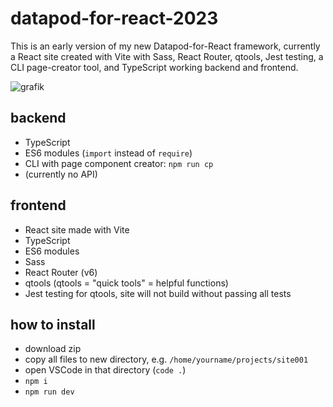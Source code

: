 # datapod-for-react-2023

This is an early version of my new Datapod-for-React framework, currently a React site created with Vite with Sass, React Router, qtools, Jest testing, a CLI page-creator tool, and TypeScript working backend and frontend.

![grafik](https://user-images.githubusercontent.com/446574/200960596-bdc5bd34-ca8c-4c03-9c0f-e67e9bf7d111.png)

## backend

- TypeScript
- ES6 modules (`import` instead of `require`)
- CLI with page component creator: `npm run cp`
- (currently no API)

## frontend

- React site made with Vite
- TypeScript
- ES6 modules
- Sass
- React Router (v6)
- qtools (qtools = "quick tools" = helpful functions)
- Jest testing for qtools, site will not build without passing all tests

## how to install

- download zip
- copy all files to new directory, e.g. `/home/yourname/projects/site001`
- open VSCode in that directory (`code .`)
- `npm i`
- `npm run dev`
